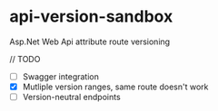 # api-version-sandbox

Asp.Net Web Api attribute route versioning

// TODO

- [ ] Swagger integration
- [X] Mutliple version ranges, same route doesn't work
- [ ] Version-neutral endpoints